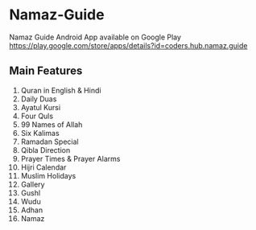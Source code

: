Namaz-Guide
===========

Namaz Guide Android App available on Google Play https://play.google.com/store/apps/details?id=coders.hub.namaz.guide

## Main Features ##

1. Quran in English & Hindi
2. Daily Duas
3. Ayatul Kursi
4. Four Quls
5. 99 Names of Allah
6. Six Kalimas
7. Ramadan Special
8. Qibla Direction
9. Prayer Times & Prayer Alarms
10. Hijri Calendar
11. Muslim Holidays
12. Gallery
13. Gushl
14. Wudu
15. Adhan
16. Namaz
